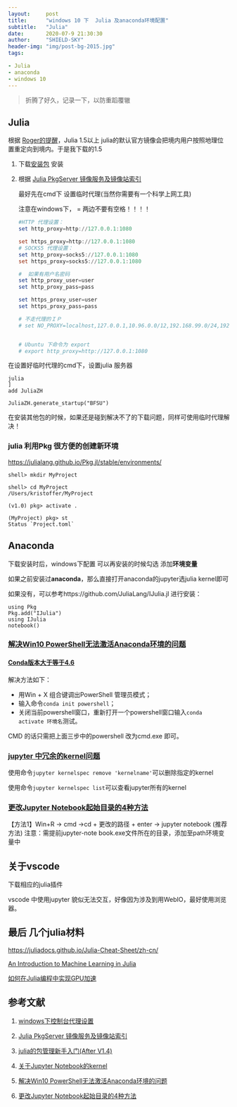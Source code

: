 ```yaml
---
layout:     post
title:      "windows 10 下  Julia 及anaconda环境配置"
subtitle:   "Julia"
date:       2020-07-9 21:30:30
author:     "SHIELD-SKY"
header-img: "img/post-bg-2015.jpg"
tags:

- Julia
- anaconda
- windows 10
---
```


> 折腾了好久，记录一下，以防重蹈覆辙

## Julia

根据 [Roger的提醒](https://zhuanlan.zhihu.com/p/157571582)，Julia 1.5以上 julia的默认官方镜像会把境内用户按照地理位置重定向到境内。于是我下载的1.5



1. 下载[安装包]( https://julialang.org/downloads/#upcoming_release_vupcoming_release_upcoming_release_date) 安装



2. 根据 [Julia PkgServer 镜像服务及镜像站索引](https://discourse.juliacn.com/t/topic/2969)  

   最好先在cmd下 设置临时代理(当然你需要有一个科学上网工具)

   注意在windows下， = 两边不要有空格！！！！

   ```powershell
   #HTTP 代理设置：
   set http_proxy=http://127.0.0.1:1080
   
   set https_proxy=http://127.0.0.1:1080
   # SOCKS5 代理设置：
   set http_proxy=socks5://127.0.0.1:1080
   set https_proxy=socks5://127.0.0.1:1080
   
   #  如果有用户名密码
   set http_proxy_user=user
   set http_proxy_pass=pass
   
   set https_proxy_user=user
   set https_proxy_pass=pass
   
   # 不走代理的ＩＰ
   # set NO_PROXY=localhost,127.0.0.1,10.96.0.0/12,192.168.99.0/24,192.168.39.0/24
   
   
   # Ubuntu 下命令为 export
   # export http_proxy=http://127.0.0.1:1080
   ```

   

在设置好临时代理的cmd下，设置julia 服务器

```
julia
]
add JuliaZH
```

```
JuliaZH.generate_startup("BFSU")
```

在安装其他包的时候，如果还是碰到解决不了的下载问题，同样可使用临时代理解决！



### julia 利用Pkg 很方便的创建新环境

https://julialang.github.io/Pkg.jl/stable/environments/

```shell
shell> mkdir MyProject

shell> cd MyProject
/Users/kristoffer/MyProject

(v1.0) pkg> activate .

(MyProject) pkg> st
Status `Project.toml`
```

## Anaconda

下载安装时后，windows下配置 可以再安装的时候勾选 添加**环境变量**



如果之前安装过**anaconda**，那么直接打开anaconda的jupyter选julia  kernel即可

如果没有，可以参考https://github.com/JuliaLang/IJulia.jl 进行安装：

```
using Pkg
Pkg.add("IJulia")
using IJulia
notebook()
```



### [解决Win10 PowerShell无法激活Anaconda环境的问题](https://www.cnblogs.com/dereen/p/ps_conda_env.html)

#### [Conda版本大于等于4.6](https://www.cnblogs.com/dereen/p/ps_conda_env.html#3974941405)

解决方法如下：

- 用Win + X 组合键调出PowerShell 管理员模式；
- 输入命令`conda init powershell`；
- 关闭当前powershell窗口，重新打开一个powershell窗口输入`conda activate 环境名`测试。

CMD 的话只需把上面三步中的powershell 改为cmd.exe 即可。



### [jupyter 中冗余的kernel问题](https://zhuanlan.zhihu.com/p/81605893)

使用命令`jupyter kernelspec remove 'kernelname'`可以删除指定的kernel

使用命令`jupyter kernelspec list`可以查看jupyter所有的kernel



### [更改Jupyter Notebook起始目录的4种方法](https://blog.csdn.net/qq_33039859/article/details/54604533)

【方法1】Win+R -> cmd ->cd + 更改的路径 + enter -> jupyter notebook (推荐方法)
注意：需提前jupyter-note book.exe文件所在的目录，添加至path环境变量中



## 关于vscode

下载相应的julia插件



vscode 中使用jupyter 貌似无法交互，好像因为涉及到用WebIO，最好使用浏览器。



## 最后 几个julia材料

https://juliadocs.github.io/Julia-Cheat-Sheet/zh-cn/

[An Introduction to Machine Learning in Julia](https://juliacomputing.com/blog/2016/09/28/knn-char-recognition.html)

[如何在Julia编程中实现GPU加速](https://www.jiqizhixin.com/articles/102903)



## 参考文献

1. [windows下控制台代理设置](https://www.52dzd.com/2019/07/31/windows下控制台代理设置/)

2. [Julia PkgServer 镜像服务及镜像站索引](https://discourse.juliacn.com/t/topic/2969)

3. [julia的包管理新手入门(After V1.4)](https://discourse.juliacn.com/t/topic/3333)
4. [关于Jupyter Notebook的kernel](https://zhuanlan.zhihu.com/p/81605893)
5. [解决Win10 PowerShell无法激活Anaconda环境的问题](https://www.cnblogs.com/dereen/p/ps_conda_env.html)
6. [更改Jupyter Notebook起始目录的4种方法](https://blog.csdn.net/qq_33039859/article/details/54604533)